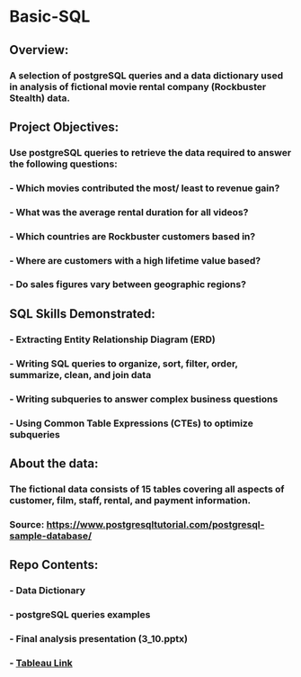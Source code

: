 # Basic-SQL
## Overview: 
### A selection of postgreSQL queries and a data dictionary used in analysis of fictional movie rental company (Rockbuster Stealth) data.
## Project Objectives:
### Use postgreSQL queries to retrieve the data required to answer the following questions:
### - Which movies contributed the most/ least to revenue gain?
### - What was the average rental duration for all videos?
### - Which countries are Rockbuster customers based in?
### - Where are customers with a high lifetime value based?
### - Do sales figures vary between geographic regions?
## SQL Skills Demonstrated:
### - Extracting Entity Relationship Diagram (ERD)
### - Writing SQL queries to organize, sort, filter, order, summarize, clean, and join data
### - Writing subqueries to answer complex business questions
### - Using Common Table Expressions (CTEs) to optimize subqueries
## About the data:
### The fictional data consists of 15 tables covering all aspects of customer, film, staff, rental, and payment information.
### Source: https://www.postgresqltutorial.com/postgresql-sample-database/
## Repo Contents:
### - Data Dictionary
### - postgreSQL queries examples
### - Final analysis presentation (3_10.pptx)
### - [Tableau Link](https://public.tableau.com/app/profile/scott.ellis1807/viz/Rockbuster_16416872789260/3_CountriesPaymentmap)
